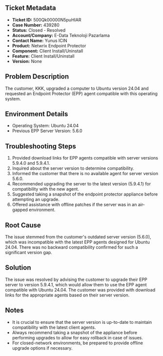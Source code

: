 ## Ticket Metadata
- **Ticket ID:** 500Qk00000N5puHIAR
- **Case Number:** 439280
- **Status:** Closed - Resolved
- **Account/Company:** E-Data Teknoloji Pazarlama
- **Contact Name:** Yunus ICIN
- **Product:** Netwrix Endpoint Protector
- **Component:** Client Install/Uninstall
- **Feature:** Client Install/Uninstall
- **Version:** None

## Problem Description
The customer, KKK, upgraded a computer to Ubuntu version 24.04 and requested an Endpoint Protector (EPP) agent compatible with this operating system.

## Environment Details
- Operating System: Ubuntu 24.04
- Previous EPP Server Version: 5.6.0

## Troubleshooting Steps
1. Provided download links for EPP agents compatible with server versions 5.9.4.0 and 5.9.4.1.
2. Inquired about the server version to determine compatibility.
3. Informed the customer that there is no available agent for server version 5.6.0.
4. Recommended upgrading the server to the latest version (5.9.4.1) for compatibility with the new agent.
5. Suggested taking a snapshot of the endpoint protector appliance before attempting an upgrade.
6. Offered assistance with offline patches if the server was in an air-gapped environment.

## Root Cause
The issue stemmed from the customer's outdated server version (5.6.0), which was incompatible with the latest EPP agents designed for Ubuntu 24.04. There was no backward compatibility confirmed for such a significant version gap.

## Solution
The issue was resolved by advising the customer to upgrade their EPP server to version 5.9.4.1, which would allow them to use the EPP agent compatible with Ubuntu 24.04. The customer was provided with download links for the appropriate agents based on their server version.

## Notes
- It is crucial to ensure that the server version is up-to-date to maintain compatibility with the latest client agents.
- Always recommend taking a snapshot of the appliance before performing upgrades to allow for easy rollback in case of issues.
- For closed-network environments, be prepared to provide offline upgrade options if necessary.